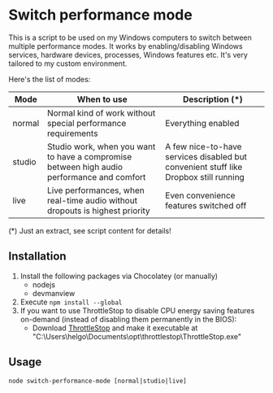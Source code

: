 # Switch performance mode

This is a script to be used on my Windows computers to switch between multiple performance modes. It works by enabling/disabling Windows services, hardware devices, processes, Windows features etc. It's very tailored to my custom environment.

Here's the list of modes:

| Mode | When to use | Description (*) |
| ------- | ----------- | ------- |
| normal | Normal kind of work without special performance requirements | Everything enabled|
| studio | Studio work, when you want to have a compromise between high audio performance and comfort | A few nice-to-have services disabled but convenient stuff like Dropbox still running |
| live | Live performances, when real-time audio without dropouts is highest priority | Even convenience features switched off

(*) Just an extract, see script content for details!


## Installation

1. Install the following packages via Chocolatey (or manually)
    - nodejs
    - devmanview
2. Execute `npm install --global`
3. If you want to use ThrottleStop to disable CPU energy saving features on-demand (instead of disabling them permanently in the BIOS):
    - Download [ThrottleStop](https://www.techpowerup.com/download/techpowerup-throttlestop/) and make it executable at "C:\Users\helgo\Documents\opt\throttlestop\ThrottleStop.exe"

## Usage

    node switch-performance-mode [normal|studio|live]